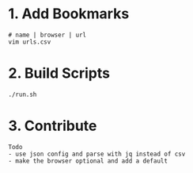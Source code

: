 # 1. Add Bookmarks
```
# name | browser | url 
vim urls.csv
```

# 2. Build Scripts
```
./run.sh
```

# 3. Contribute
```
Todo
- use json config and parse with jq instead of csv
- make the browser optional and add a default
```

